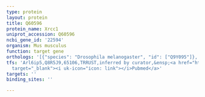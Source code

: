 ```yaml
---
type: protein
layout: protein
title: Q60596
protein_name: Xrcc1
uniprot_accession: Q60596
ncbi_gene_id: '22594'
organism: Mus musculus
function: target gene
orthologs: '[{"species": "Drosophila melanogaster", "id": ["Q9Y095"]}, {"species": "Homo sapiens", "id": ["HUMAN15694"]}, {"species": "Rattus norvegicus", "id": ["Q9ESZ0"]}]'
tfs: 'Arl6ip5,Q8R5J9,65106,TRRUST,inferred by curator,&ensp;<a href="https://www.ncbi.nlm.nih.gov/pubmed/?term=17462538%5Buid%5D+OR+29087512%5Buid%5D"
  target="_blank"><i uk-icon="icon: link"></i>Pubmed</a>'
targets: ''
binding_sites: ''

---
```

